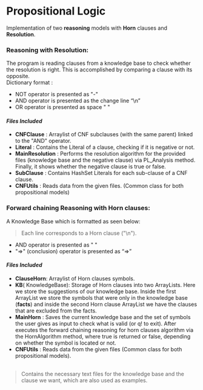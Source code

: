 # Propositional Logic

Implementation of two **reasoning** models with **Horn** clauses and **Resolution**.

### Reasoning with Resolution:

The program is reading clauses from a knowledge base to check whether the resolution is right. This is accomplished by comparing a clause with its opposite.<br>
Dictionary format :
  - NOT operator is presented as "-"
  - AND operator is presented as the change line “\n”
  - OR operator is presented as space " "
 #### *Files Included*<br>
- **CNFClause** : Arraylist of CNF subclauses (with the same parent) linked to the "AND" operator. <br>
- **Literal** : Contains the Literal of a clause, checking if it is negative or not.<br>
- **MainResolution** : Performs the resolution algorithm for the provided files (knowledge base and the negative clause) via PL_Analysis method. Finally, it shows whether the negative clause is true or false.<br>
- **SubClause** : Contains HashSet Literals for each sub-clause of a CNF clause.<br>
- **CNFUtils** : Reads data from the given files. (Common class for both propositional models)<br>

### Forward chaining Reasoning with Horn clauses:
A Knowledge Base which is formatted as seen below:

>Each line corresponds to a Horn clause ("\n").
 - AND operator is presented as " "
 - "=>" (conclusion) operator is presented as “=>”
#### *Files Included*<br>
 - **ClauseHorn**: Arraylist of Horn clauses symbols.<br>
 - **KB**( KnowledgeBase): Storage of Horn clauses into two ArrayLists.
 Here we store the suggestions of our knowledge base. Inside the first
 ArrayList we store the symbols that were only in the knowledge base (**facts**)
  and inside the second Horn clause ArrayList we have the clauses that are excluded from the facts.<br> 
 - **MainHorn** : Saves the current knowledge base and the set of symbols
the user gives as input to check what is valid (or q! to exit). After
executes the forward chaining reasoning for horn clauses algorithm via the HornAlgorithm method, where true is returned
or false, depending on whether the symbol is located or not.<br>
- **CNFUtils** : Reads data from the given files (Common class for both propositional models).<br><br>

> Contains the necessary text files for the knowledge base and the clause
we want, which are also used as examples.
